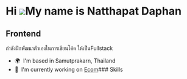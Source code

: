 Hi ![](https://user-images.githubusercontent.com/18350557/176309783-0785949b-9127-417c-8b55-ab5a4333674e.gif)My name is Natthapat Daphan
========================================================================================================================================

Frontend
--------

กำลังฝึกพัฒนาตัวเองในการเขียนโค้ด ให้เป็นFullstack

*   🌍  I'm based in Samutprakarn, Thailand
*   🚀  I'm currently working on [Ecom](http://https://ecom-frontend-theta-cyan.vercel.app/)### Skills 

                
